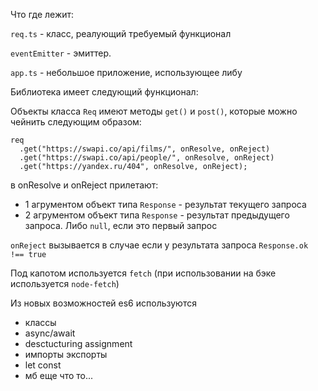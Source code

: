 Что где лежит:

`req.ts` - класс, реалующий требуемый функционал

`eventEmitter` - эмиттер.

`app.ts` - небольшое приложение, использующее либу

Библиотека имеет следующий функционал:

Объекты класса `Req` имеют методы `get()` и `post()`, которые можно чейнить следующим образом:

```
req
  .get("https://swapi.co/api/films/", onResolve, onReject)
  .get("https://swapi.co/api/people/", onResolve, onReject)
  .get("https://yandex.ru/404", onResolve, onReject);
```

в onResolve и onReject прилетают:

* 1 агрументом объект типа `Response` - результат текущего запроса
* 2 агрументом объект типа `Response` - результат предыдущего запроса. Либо `null`, если это первый запрос

`onReject` вызывается в случае если у результата запроса `Response.ok !== true`

Под капотом используется `fetch` (при использовании на бэке используется `node-fetch`)

Из новых возможностей es6 используются

* классы
* async/await
* desctucturing assignment
* импорты экспорты
* let const
* мб еще что то...
